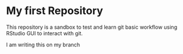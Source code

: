 # My first Repository

This repository is a sandbox to test and learn git basic workflow using RStudio GUI to interact with git.

I am writing this on my branch